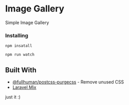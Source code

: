 # Image Gallery

Simple Image Gallery 

### Installing


```
npm insatall
```

```
npm run watch
```
## Built With

* [@fullhuman/postcss-purgecss](https://github.com/FullHuman/postcss-purgecss) - Remove unused CSS
* [Laravel Mix](https://laravel-mix.com/)

just it :)
